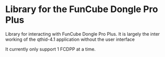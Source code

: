 # Library for the FunCube Dongle Pro Plus

Library for interacting with FunCube Dongle Pro Plus. It is largely the inter working of the qthid-4.1 application without the user interface 

It currently only support 1 FCDPP at a time.

